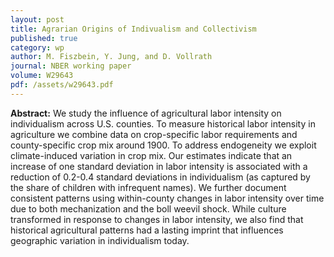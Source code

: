 ```yaml
---
layout: post
title: Agrarian Origins of Indivualism and Collectivism
published: true
category: wp
author: M. Fiszbein, Y. Jung, and D. Vollrath
journal: NBER working paper
volume: W29643
pdf: /assets/w29643.pdf
---
```


**Abstract:** We study the influence of agricultural labor intensity on individualism across U.S. counties. To measure historical labor intensity in agriculture we combine data on crop-specific labor requirements and county-specific crop mix around 1900. To address endogeneity we exploit climate-induced variation in crop mix. Our estimates indicate that an increase of one standard deviation in labor intensity is associated with a reduction of 0.2-0.4 standard deviations in individualism (as captured by the share of children with infrequent names). We further document consistent patterns using within-county changes in labor intensity over time due to both mechanization and the boll weevil shock. While culture transformed in response to changes in labor intensity, we also find that historical agricultural patterns had a lasting imprint that influences geographic variation in individualism today. 